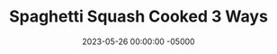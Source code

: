 ---
layout: post
title:  "Spaghetti Squash Cooked 3 Ways"
date:   2023-05-26 00:00:00 -05000
categories: 
- Recipes
- Meatless
permalink: /recipes/speghetti-squash
image: /assets/Food/Meatless/Spaghetti Squash/spaghetti-squash-cover.jpg
ing: spaghettisquash-ing
facts: spaghettisquash-facts
Prep: 10
Rest: 
Cook: 40
Source1: https://www.loveandlemons.com/how-to-cook-spaghetti-squash/
Source2: https://www.youtube.com/watch?v=Mxao5iQfxPo
Description: Here are 3 methods that I commonly use for making spaghetti squash - oven (my preferred), crockpot, or instant pot. Spaghetti squash is such a versatile vegetable, since it can either be seasoned however you want, or mixed with any of your favorite pasta sauces.
Instructions: 
- <br><u>Crockpot</u><br>
- Rinse squash, dry, prick with a fork, and cover and cook for 3-4 hours on low for a 4-5 pound squash. Be careful not to overcook, or it will be mush (been there before lol)<br><br>

- Rinse squash, dry, prick with a fork, and cover and cook for 3-4 hours on low for a 4-5 pound squash. Be careful not to overcook, or it will be mush (been there before lol)<br><br>

- Mix wit your desired seasonings, and serve<br><br>

- <u>Oven</u><br>
- Microwave squash for 5 minutes (stop halfway to flip over) to soften it up, to make it easier to cut<br><br>

- Cut in half lengthwise, scoop out seeds, and sprinkle your seasonings inside<br><br>
- <center><img src="/assets/Food/Meatless/Spaghetti Squash/spaghetti-squash-5.jpg" alt="" class="instruction-image"></center><br>

- Flip upside down, and bake for about 45 minutes at 400F on lined cookie sheet with aluminum foil<br><br>

- Fluff with a fork when done onto a plate or into a bowl. Season to taste<br><br>
- <center><img src="/assets/Food/Meatless/Spaghetti Squash/spaghetti-squash-7.jpg" alt="" class="instruction-image"></center><br>

- <u>Instant Pot</u><br>
- Cut spaghetti squash in half crosswise. Microwave to soften before if needed. Scoop out the seeds<br><br>

- Add ½-1 cup water to the base of the pot and place in the steamer grate. Place spaghetti squash on top of the grate. Set to sealing and pressure cook for 9 minutes on Vegetable Steam. Let pressure naturally release for 5 minutes before manually releasing. Cook in 2 batches if it doesn’t fit<br><br>

- Scrape and fluff with a fork in a bowl, season, and serve<br><br>

- Slice in half, and let steam out before eating. Optionally, top with a small pinch of salt
---